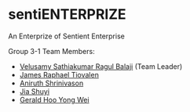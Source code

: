 # sentiENTERPRIZE
An Enterprize of Sentient Enterprise

Group 3-1 Team Members:

- [Velusamy Sathiakumar Ragul Balaji](https://github.com/ragulbalaji) (Team Leader)
- [James Raphael Tiovalen](https://github.com/jamestiotio)
- [Aniruth Shrinivason](https://github.com/Anirudh181001)
- [Jia Shuyi](https://github.com/shuyijia)
- [Gerald Hoo Yong Wei](https://github.com/geraldhyw)